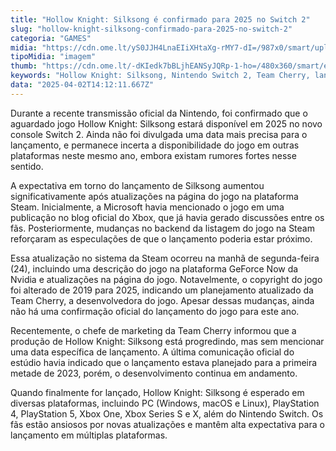 ```yaml
---
title: "Hollow Knight: Silksong é confirmado para 2025 no Switch 2"
slug: "hollow-knight-silksong-confirmado-para-2025-no-switch-2"
categoria: "GAMES"
midia: "https://cdn.ome.lt/yS0JJH4LnaEIiXHtaXg-rMY7-dI=/987x0/smart/uploads/conteudo/fotos/02_aB4uaxW.jpg"
tipoMidia: "imagem"
thumb: "https://cdn.ome.lt/-dKIedk7bBLjhEANSyJQRp-1-ho=/480x360/smart/extras/conteudos/01_yhYPwDt.jpg"
keywords: "Hollow Knight: Silksong, Nintendo Switch 2, Team Cherry, lançamento de jogos, plataformas de jogos"
data: "2025-04-02T14:12:11.667Z"
---
```


Durante a recente transmissão oficial da Nintendo, foi confirmado que o aguardado jogo Hollow Knight: Silksong estará disponível em 2025 no novo console Switch 2. Ainda não foi divulgada uma data mais precisa para o lançamento, e permanece incerta a disponibilidade do jogo em outras plataformas neste mesmo ano, embora existam rumores fortes nesse sentido.

A expectativa em torno do lançamento de Silksong aumentou significativamente após atualizações na página do jogo na plataforma Steam. Inicialmente, a Microsoft havia mencionado o jogo em uma publicação no blog oficial do Xbox, que já havia gerado discussões entre os fãs. Posteriormente, mudanças no backend da listagem do jogo na Steam reforçaram as especulações de que o lançamento poderia estar próximo.

Essa atualização no sistema da Steam ocorreu na manhã de segunda-feira (24), incluindo uma descrição do jogo na plataforma GeForce Now da Nvidia e atualizações na página do jogo. Notavelmente, o copyright do jogo foi alterado de 2019 para 2025, indicando um planejamento atualizado da Team Cherry, a desenvolvedora do jogo. Apesar dessas mudanças, ainda não há uma confirmação oficial do lançamento do jogo para este ano.

Recentemente, o chefe de marketing da Team Cherry informou que a produção de Hollow Knight: Silksong está progredindo, mas sem mencionar uma data específica de lançamento. A última comunicação oficial do estúdio havia indicado que o lançamento estava planejado para a primeira metade de 2023, porém, o desenvolvimento continua em andamento.

Quando finalmente for lançado, Hollow Knight: Silksong é esperado em diversas plataformas, incluindo PC (Windows, macOS e Linux), PlayStation 4, PlayStation 5, Xbox One, Xbox Series S e X, além do Nintendo Switch. Os fãs estão ansiosos por novas atualizações e mantêm alta expectativa para o lançamento em múltiplas plataformas.